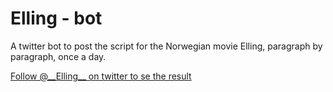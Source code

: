 # Elling - bot

A twitter bot to post the script for the Norwegian movie Elling, paragraph by paragraph, once a day.

[Follow @\_\_Elling\_\_ on twitter to se the result](https://twitter.com/__Elling__)
